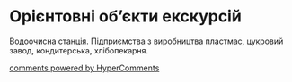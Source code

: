 <div id="hypercomments_widget" class="js-hypercomments-widget invisible"></div>

# Орієнтовні об’єкти екскурсій

Водоочисна станція. Підприємства з виробництва пластмас, цукровий завод, кондитерська, хлібопекарня. 

<div class="js-hypercomments-container">
<a href="http://hypercomments.com" class="hc-link" title="comments widget">comments powered by HyperComments</a>
</div>
